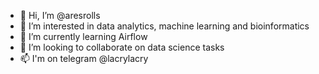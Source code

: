 - 👋 Hi, I’m @aresrolls
- 👀 I’m interested in data analytics, machine learning and bioinformatics
- 🌱 I’m currently learning Airflow
- 💞️ I’m looking to collaborate on data science tasks
- 📫 I'm on telegram @lacrylacry

<!---
aresrolls/aresrolls is a ✨ special ✨ repository because its `README.md` (this file) appears on your GitHub profile.
You can click the Preview link to take a look at your changes.
--->
